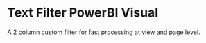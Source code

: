 # Text Filter PowerBI Visual
   A 2 column custom filter for fast processing at view and page level.
